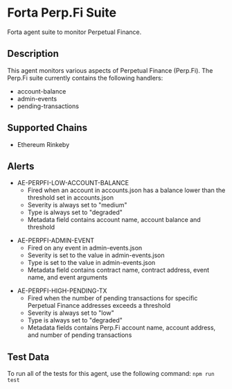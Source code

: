 # Forta Perp.Fi Suite

Forta agent suite to monitor Perpetual Finance.

## Description

This agent monitors various aspects of Perpetual Finance (Perp.Fi).  The Perp.Fi suite currently contains
the following handlers:

- account-balance
- admin-events
- pending-transactions

## Supported Chains

- Ethereum Rinkeby

## Alerts

<!-- -->
- AE-PERPFI-LOW-ACCOUNT-BALANCE
  - Fired when an account in accounts.json has a balance lower than the threshold set in accounts.json
  - Severity is always set to "medium"
  - Type is always set to "degraded"
  - Metadata field contains account name, account balance and threshold

<!-- -->
- AE-PERPFI-ADMIN-EVENT
  - Fired on any event in admin-events.json
  - Severity is set to the value in admin-events.json
  - Type is set to the value in admin-events.json
  - Metadata field contains contract name, contract address, event name, and event arguments

<!-- -->
- AE-PERPFI-HIGH-PENDING-TX
  - Fired when the number of pending transactions for specific Perpetual Finance addresses exceeds a threshold
  - Severity is always set to "low"
  - Type is always set to "degraded"
  - Metadata fields contains Perp.Fi account name, account address, and number of pending transactions

## Test Data

To run all of the tests for this agent, use the following command: `npm run test`

